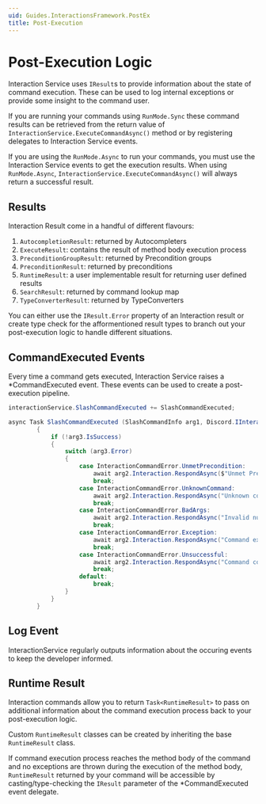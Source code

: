 ```yaml
---
uid: Guides.InteractionsFramework.PostEx
title: Post-Execution
---
```


# Post-Execution Logic

Interaction Service uses `IResult`s to provide information about the state of command execution. These can be used to log internal exceptions or provide some insight to the command user.

If you are running your commands using `RunMode.Sync` these command results can be retrieved from the return value of `InteractionService.ExecuteCommandAsync()` method or by registering delegates to Interaction Service events.

If you are using the `RunMode.Async` to run your commands, you must use the Interaction Service events to get the execution results. When using `RunMode.Async`, `InteractionService.ExecuteCommandAsync()` will always return a successful result.

## Results

Interaction Result come in a handful of different flavours:

1. `AutocompletionResult`: returned by Autocompleters
2. `ExecuteResult`: contains the result of method body execution process
3. `PreconditionGroupResult`: returned by Precondition groups
4. `PreconditionResult`: returned by preconditions
5. `RuntimeResult`: a user implementable result for returning user defined results
6. `SearchResult`: returned by command lookup map
7. `TypeConverterResult`: returned by TypeConverters

You can either use the `IResult.Error` property of an Interaction result or create type check for the afformentioned result types to branch out your post-execution logic to handle different situations.

## CommandExecuted Events

Every time a command gets executed, Interaction Service raises a *CommandExecuted event. These events can be used to create a post-execution pipeline.

```csharp
interactionService.SlashCommandExecuted += SlashCommandExecuted;

async Task SlashCommandExecuted (SlashCommandInfo arg1, Discord.IInteractionContext arg2, IResult arg3)
        {
            if (!arg3.IsSuccess)
            {
                switch (arg3.Error)
                {
                    case InteractionCommandError.UnmetPrecondition:
                        await arg2.Interaction.RespondAsync($"Unmet Precondition: {arg3.ErrorReason}");
                        break;
                    case InteractionCommandError.UnknownCommand:
                        await arg2.Interaction.RespondAsync("Unknown command");
                        break;
                    case InteractionCommandError.BadArgs:
                        await arg2.Interaction.RespondAsync("Invalid number or arguments");
                        break;
                    case InteractionCommandError.Exception:
                        await arg2.Interaction.RespondAsync("Command exception:{arg3.ErrorReason}");
                        break;
                    case InteractionCommandError.Unsuccessful:
                        await arg2.Interaction.RespondAsync("Command could not be executed");
                        break;
                    default:
                        break;
                }
            }
        }
```

## Log Event

InteractionService regularly outputs information about the occuring events to keep the developer informed.

## Runtime Result

Interaction commands allow you to return `Task<RuntimeResult>` to pass on additional information about the command execution process back to your post-execution logic.

Custom `RuntimeResult` classes can be created by inheriting the base `RuntimeResult` class.

If command execution process reaches the method body of the command and no exceptions are thrown during the execution of the method body, `RuntimeResult` returned by your command will be accessible by casting/type-checking the `IResult` parameter of the *CommandExecuted event delegate.

